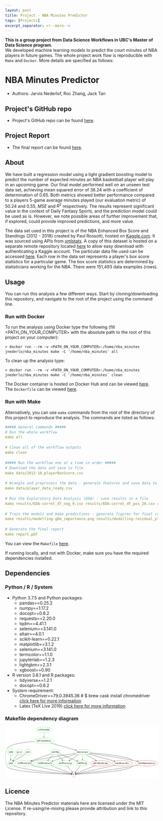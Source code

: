 ```yaml
---
layout: post
title: Project - NBA Minutes Predictor
tags: [Projects]
excerpt_separator: <!--more-->
---
```


__This is a group project from Data Science Workflows in UBC's Master of Data Science program.__ <br/>
We developed machine learning models to predict the court minutes of NBA players in future games. The whole project work flow is reproducible with `Make` and `Docker`. More details are specified as follows:
<!--more-->
# NBA Minutes Predictor
- Authors: Jarvis Nederlof, Roc Zhang, Jack Tan

## Project's GitHub repo 
* Project's GitHub repo can be found [here](https://github.com/UBC-MDS/DSCI_522_group408).  

## Project Report
* The final report can be found [here](https://github.com/UBC-MDS/DSCI_522_group408/blob/master/report.pdf).


## About

We have built a regression model using a light gradient boosting model to predict the number of expected minutes an NBA basketball player will play in an upcoming game. Our final model performed well on an unseen test data set, achieving mean squared error of 38.24 with a coefficient of determination of 0.65. Both metrics showed better performance compared to a players 5-game average minutes played (our evaluation metric) of 50.24 and 0.55, $MSE$ and $R^2$ respectively. The results represent significant value in the context of Daily Fantasy Sports, and the prediction model could be used as is. However, we note possible areas of further improvement that, if explored, could provide improved predictions, and more value.

The data set used in this project is of the NBA Enhanced Box Score and Standings (2012 - 2018) created by Paul Rossotti, hosted on [Kaggle.com](https://www.kaggle.com/pablote/nba-enhanced-stats#2012-18_playerBoxScore.csv). It was sourced using APIs from [xmlstats](https://erikberg.com/api). A copy of this dataset is hosted on a separate remote repository located [here](https://github.com/jnederlo/nba_data) to allow easy download with authenticating a Kaggle account. The particular data file used can be accessed [here](https://github.com/jnederlo/nba_data/blob/master/2012-18_playerBoxScore.csv). Each row in the data set represents a player's box score statistics for a particular game. The box score statistics are determined by statisticians working for the NBA. There were 151,493 data examples (rows).


## Usage

You can run this analysis a few different ways. Start by cloning/downloading this repository, and navigate to the root of the project using the command line.

### Run with Docker

To run the analysis using Docker type the following (fill <PATH_ON_YOUR_COMPUTER> with the absolute path to the root of this project on your computer):

```
> docker run --rm -v <PATH_ON_YOUR_COMPUTER>:/home/nba_minutes jnederlo/nba_minutes make -C '/home/nba_minutes' all
```

To clean up the analysis type:

```
> docker run --rm -v <PATH_ON_YOUR_COMPUTER>:/home/nba_minutes jnederlo/nba_minutes make -C '/home/nba_minutes` clean
```

The Docker container is hosted on Docker Hub and can be viewed [here](https://hub.docker.com/repository/docker/jnederlo/nba_minutes/general). The `Dockerfile` can be viewed [here](https://github.com/UBC-MDS/DSCI_522_group408/blob/master/Dockerfile).

### Run with Make

Alternatively, you can use `make` commands from the root of the directory of this project to reproduce the analysis. The commands are listed as follows:  

```yml
##### General commands #####
# Run the whole workflow
make all

# Clean all of the workflow outputs
make clean

##### Run the workflow one at a time in order #####
# Download the data and save to file
make data/2012-18_playerBoxScore.csv

# Wrangle and preprocess the data - generate features and save data to a file
make data/player_data_ready.csv

# Run the Exploratory Data Analysis (EDA) - save results in a file
make results/EDA-correl_df_neg_9.csv results/EDA-correl_df_pos_20.csv results/EDA-feat_corr.png results/EDA-hist_y.png

# Train the models and make predictions - generate figures for final report
make results/modelling-gbm_importance.png results/modelling-residual_plot.png results/modelling-score_table.csv 

# Generate the final report
make report.pdf
```

You can view the `Makefile` [here](https://github.com/UBC-MDS/DSCI_522_group408/blob/master/Makefile).

If running locally, and not with Docker, make sure you have the required dependencies installed.

## Dependencies

### Python / R / System
 - Python 3.7.5 and Python packages:
	 - pandas==0.25.2
	 - numpy==1.17.2
	 - docopt==0.6.2
	 - requests==2.20.0
	 - tqdm==4.41.1
	 - selenium==3.141.0
	 - altair==4.0.1
	 - scikit-learn==0.22.1
	 - matplotlib==3.1.2
	 - selenium==3.141.0
	 - termcolor==1.1.0
	 - jupyterlab==1.2.3
	 - lightgbm==2.3.1
	 - xgboost==0.90
 - R version 3.6.1 and R packages:
	 - tidyverse==1.2.1
	 - docopt==0.6.2
 - System requirement:
	 - ChromeDriver==79.0.3945.36 # $ brew cask install chromedriver
	 [click here for more information](https://altair-viz.github.io/user_guide/saving_charts.html)
	 - Latex (TeX Live 2019)
	 [click here for more information](https://nbconvert.readthedocs.io/en/latest/install.html#installing-tex)

### Makefile dependency diagram 

<img src="assets/img/makefile_dependency.png" alt="drawing" height="170"/>

## Licence

The NBA Minutes Predictor materials here are licensed under the MIT License. If re-using/re-mixing please provide attribution and link to this repository.